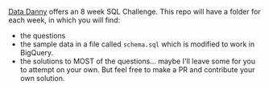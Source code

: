 [Data Danny](https://8weeksqlchallenge.com/getting-started/) offers an 8 week SQL Challenge.  This repo will have a folder for each week, in which you will find:
* the questions 
* the sample data in a file called `schema.sql` which is modified to work in BigQuery.
* the solutions to MOST of the questions... maybe I'll leave some for you to attempt on your own.  But feel free to make a PR and contribute your own solution.
